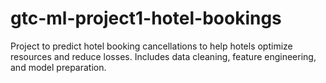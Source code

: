 # gtc-ml-project1-hotel-bookings
Project to predict hotel booking cancellations to help hotels optimize resources and reduce losses. Includes data cleaning, feature engineering, and model preparation.
